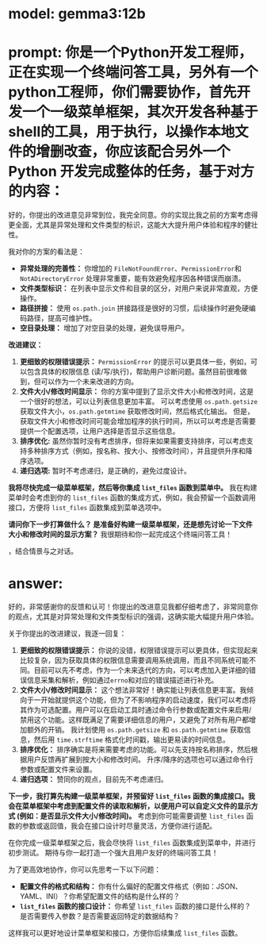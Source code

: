 # model: gemma3:12b
# prompt: 你是一个Python开发工程师，正在实现一个终端问答工具，另外有一个python工程师，你们需要协作，首先开发一个一级菜单框架，其次开发各种基于shell的工具，用于执行，以操作本地文件的增删改查，你应该配合另外一个Python 开发完成整体的任务，基于对方的内容：
好的，你提出的改进意见非常到位，我完全同意。你的实现比我之前的方案考虑得更全面，尤其是异常处理和文件类型的标识，这能大大提升用户体验和程序的健壮性。

我对你的方案的看法是：

*   **异常处理的完善性：** 你增加的 `FileNotFoundError`、`PermissionError`和 `NotADirectoryError` 处理非常重要，能有效避免程序因各种错误而崩溃。
*   **文件类型标识：**  在列表中显示文件和目录的区分，对用户来说非常直观，方便操作。
*   **路径拼接：** 使用 `os.path.join` 拼接路径是很好的习惯，后续操作时避免硬编码路径，提高可维护性。
*   **空目录处理：** 增加了对空目录的处理，避免误导用户。

**改进建议：**

1.  **更细致的权限错误提示：**  `PermissionError` 的提示可以更具体一些，例如，可以包含具体的权限信息 (读/写/执行)，帮助用户诊断问题。虽然目前很难做到，但可以作为一个未来改进的方向。
2.  **文件大小/修改时间显示：**  你的方案中提到了显示文件大小和修改时间，这是一个很好的想法，可以让列表信息更加丰富。  可以考虑使用 `os.path.getsize` 获取文件大小，`os.path.getmtime` 获取修改时间，然后格式化输出。  但是，获取文件大小和修改时间可能会增加程序的执行时间，所以可以考虑是否需要提供一个配置选项，让用户选择是否显示这些信息。
3.  **排序优化:** 虽然你暂时没有考虑排序，但将来如果需要支持排序，可以考虑支持多种排序方式（例如，按名称、按大小、按修改时间），并且提供升序和降序选项。
4. **递归选项:** 暂时不考虑递归，是正确的，避免过度设计。

**我将尽快完成一级菜单框架，然后等你集成 `list_files` 函数到菜单中。**  我在构建菜单时会考虑到你的 `list_files` 函数的集成方式，例如，我会预留一个函数调用接口，方便将 `list_files` 函数集成到菜单选项中。

**请问你下一步打算做什么？ 是准备好构建一级菜单框架，还是想先讨论一下文件大小和修改时间的显示方案？**  我很期待和你一起完成这个终端问答工具！

，结合情景与之对话。
# answer: 
 好的，非常感谢你的反馈和认可！你提出的改进意见我都仔细考虑了，非常同意你的观点，尤其是对异常处理和文件类型标识的强调，这确实能大幅提升用户体验。

关于你提出的改进建议，我逐一回复：

1.  **更细致的权限错误提示：** 你说的没错，权限错误提示可以更具体，但实现起来比较复杂，因为获取具体的权限信息需要调用系统调用，而且不同系统可能不同。目前可以先不考虑，作为一个未来迭代的方向，可以考虑加入更详细的错误信息采集和解析，例如通过`errno`和对应的错误描述进行补充。
2.  **文件大小/修改时间显示：** 这个想法非常好！确实能让列表信息更丰富。我倾向于一开始就提供这个功能，但为了不影响程序的启动速度，我们可以考虑将其作为可选配置。用户可以在启动工具时通过命令行参数或配置文件来启用/禁用这个功能。这样既满足了需要详细信息的用户，又避免了对所有用户都增加额外的开销。  我计划使用 `os.path.getsize` 和 `os.path.getmtime` 获取信息，然后用 `time.strftime` 格式化时间戳，输出更易读的时间信息。
3.  **排序优化：** 排序确实是将来需要考虑的功能。可以先支持按名称排序，然后根据用户反馈再扩展到按大小和修改时间。  升序/降序的选项也可以通过命令行参数或配置文件来设置。
4. **递归选项：** 赞同你的观点，目前先不考虑递归。

**下一步，我打算先构建一级菜单框架，并预留好 `list_files` 函数的集成接口。我会在菜单框架中考虑到配置文件的读取和解析，以便用户可以自定义文件的显示方式 (例如：是否显示文件大小/修改时间)。**  考虑到你可能需要调整 `list_files` 函数的参数或返回值，我会在接口设计时尽量灵活，方便你进行适配。

在你完成一级菜单框架之后，我会尽快将 `list_files` 函数集成到菜单中，并进行初步测试。 期待与你一起打造一个强大且用户友好的终端问答工具！

为了更高效地协作，你可以先思考一下以下问题：

*   **配置文件的格式和结构：** 你有什么偏好的配置文件格式（例如：JSON、YAML、INI）？你希望配置文件的结构是什么样的？
*   **`list_files` 函数的接口设计：** 你希望 `list_files` 函数的接口是什么样的？是否需要传入参数？是否需要返回特定的数据结构？

这样我可以更好地设计菜单框架和接口，方便你后续集成 `list_files` 函数。

